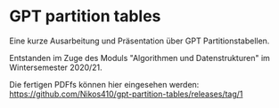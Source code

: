 # GPT partition tables

Eine kurze Ausarbeitung und Präsentation über GPT Partitionstabellen.

Entstanden im Zuge des Moduls "Algorithmen und Datenstrukturen" im Wintersemester 2020/21.

Die fertigen PDFfs können hier eingesehen werden: https://github.com/Nikos410/gpt-partition-tables/releases/tag/1
